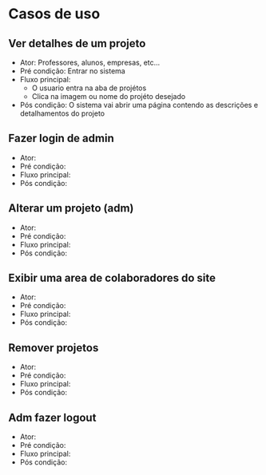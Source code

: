 # Casos de uso

## Ver detalhes de um projeto
* Ator: Professores, alunos, empresas, etc...
* Pré condição: Entrar no sistema
* Fluxo principal:
  - O usuario entra na aba de projétos
  - Clica na imagem ou nome do projéto desejado
* Pós condição: O sistema vai abrir uma página contendo as descrições e detalhamentos do projeto

## Fazer login de admin
* Ator:
* Pré condição: 
* Fluxo principal: 
* Pós condição:
## Alterar um projeto (adm)
* Ator:
* Pré condição: 
* Fluxo principal: 
* Pós condição:
## Exibir uma area de colaboradores do site
* Ator:
* Pré condição: 
* Fluxo principal: 
* Pós condição:

## Remover projetos
* Ator:
* Pré condição: 
* Fluxo principal: 
* Pós condição:

## Adm fazer logout
* Ator:
* Pré condição: 
* Fluxo principal: 
* Pós condição:
